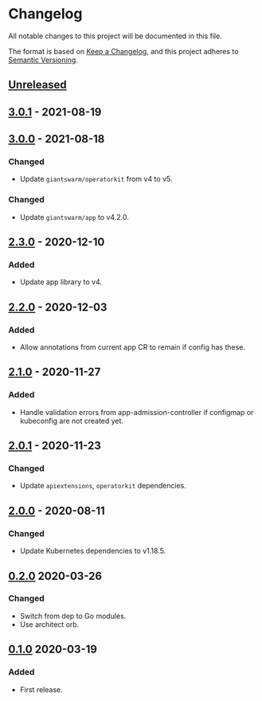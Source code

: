 # Changelog

All notable changes to this project will be documented in this file.

The format is based on [Keep a Changelog](https://keepachangelog.com/en/1.0.0/),
and this project adheres to [Semantic Versioning](https://semver.org/spec/v2.0.0.html).



## [Unreleased]

## [3.0.1] - 2021-08-19

## [3.0.0] - 2021-08-18

### Changed

- Update `giantswarm/operatorkit` from v4 to v5.

### Changed

- Update `giantswarm/app` to v4.2.0.

## [2.3.0] - 2020-12-10

### Added

- Update app library to v4.

## [2.2.0] - 2020-12-03

### Added

- Allow annotations from current app CR to remain if config has these.

## [2.1.0] - 2020-11-27

### Added

- Handle validation errors from app-admission-controller if configmap or
kubeconfig are not created yet.

## [2.0.1] - 2020-11-23

### Changed

- Update `apiextensions`, `operatorkit` dependencies.

## [2.0.0] - 2020-08-11

### Changed

- Update Kubernetes dependencies to v1.18.5.

## [0.2.0] 2020-03-26

### Changed

- Switch from dep to Go modules.
- Use architect orb.



## [0.1.0] 2020-03-19

### Added

- First release.



[Unreleased]: https://github.com/giantswarm/resource/compare/v3.0.1...HEAD
[3.0.1]: https://github.com/giantswarm/resource/compare/v3.0.0...v3.0.1
[3.0.0]: https://github.com/giantswarm/resource/compare/v2.3.0...v3.0.0
[2.3.0]: https://github.com/giantswarm/resource/compare/v2.2.0...v2.3.0
[2.2.0]: https://github.com/giantswarm/resource/compare/v2.1.0...v2.2.0
[2.1.0]: https://github.com/giantswarm/resource/compare/v2.0.1...v2.1.0
[2.0.1]: https://github.com/giantswarm/resource/compare/v2.0.0...v2.0.1
[2.0.0]: https://github.com/giantswarm/resource/compare/v0.2.0...v2.0.0
[0.2.0]: https://github.com/giantswarm/resource/compare/v0.1.0...v0.2.0

[0.1.0]: https://github.com/giantswarm/resource/releases/tag/v0.1.0
